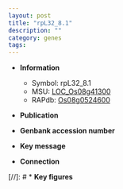 ```yaml
---
layout: post
title: "rpL32_8.1"
description: ""
category: genes
tags: 
---
```


* **Information**  
    + Symbol: rpL32_8.1  
    + MSU: [LOC_Os08g41300](http://rice.uga.edu/cgi-bin/ORF_infopage.cgi?orf=LOC_Os08g41300)  
    + RAPdb: [Os08g0524600](http://rapdb.dna.affrc.go.jp/viewer/gbrowse_details/irgsp1?name=Os08g0524600)  

* **Publication**  

* **Genbank accession number**  

* **Key message**  

* **Connection**  

[//]: # * **Key figures**  


